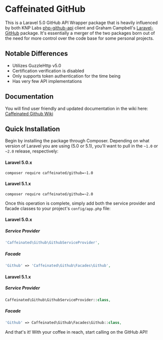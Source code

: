 Caffeinated GitHub
==================

This is a Laravel 5.0 GitHub API Wrapper package that is heavily influenced by both KNP Labs [php-github-api](https://github.com/KnpLabs/php-github-api) client and Graham Campbell's [Laravel-GitHub](https://github.com/GrahamCampbell/Laravel-GitHub) package. It's essentially a merger of the two packages born out of the need for more control over the code base for some personal projects.

Notable Differences
---------------
- Utilizes GuzzleHttp v5.0
- Certification verification is disabled
- Only supports token authentication for the time being
- Has very few API implementations

Documentation
-------------
You will find user friendly and updated documentation in the wiki here: [Caffeinated Github Wiki](https://github.com/caffeinated/github/wiki)

Quick Installation
------------------
Begin by installing the package through Composer. Depending on what version of Laravel you are using (5.0 or 5.1), you'll want to pull in the `~1.0` or `~2.0` release, respectively:

#### Laravel 5.0.x
```
composer require caffeinated/github=~1.0
```

#### Laravel 5.1.x
```
composer require caffeinated/github=~2.0
```

Once this operation is complete, simply add both the service provider and facade classes to your project's `config/app.php` file:

#### Laravel 5.0.x
##### Service Provider
```php
'Caffeinated\Github\GithubServiceProvider',
```

##### Facade
```php
'Github' => 'Caffeinated\Github\Facades\Github',
```

#### Laravel 5.1.x
##### Service Provider
```php
Caffeinated\Github\GithubServiceProvider::class,
```

##### Facade
```php
'Github' => Caffeinated\Github\Facades\Github::class,
```

And that's it! With your coffee in reach, start calling on the GitHub API!
